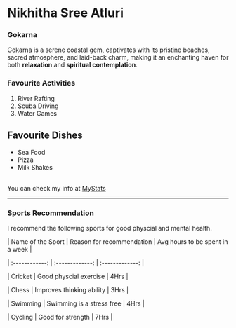 # Nikhitha Sree Atluri

### Gokarna

Gokarna is a serene coastal gem, captivates with its pristine beaches, sacred atmosphere, and laid-back charm, making it an enchanting haven for both **relaxation** and **spiritual contemplation**.

### Favourite Activities
1. River Rafting
2. Scuba Driving
3. Water Games

## Favourite Dishes
* Sea Food
* Pizza
* Milk Shakes<br><br>

You can check my info at [MyStats](MyStats.md)

****

### Sports Recommendation

I recommend the following sports for good physcial and mental health.

| Name of the Sport | Reason for recommendation | Avg hours to be spent in a week |

| :------------:    | :-------------:           | :-------------:                 |

| Cricket           | Good physcial exercise    |  4Hrs                           |

| Chess             | Improves thinking ability | 3Hrs                            |

| Swimming          | Swimming is a stress free | 4Hrs                            |

| Cycling           | Good for strength         | 7Hrs                            |
